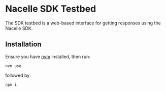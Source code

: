 # Nacelle SDK Testbed

The SDK testbed is a web-based interface for getting responses using the Nacelle SDK. 

## Installation

Ensure you have [nvm](https://github.com/nvm-sh/nvm) installed, then run:

```
nvm use
```

followed by:

```
npm i 
```
